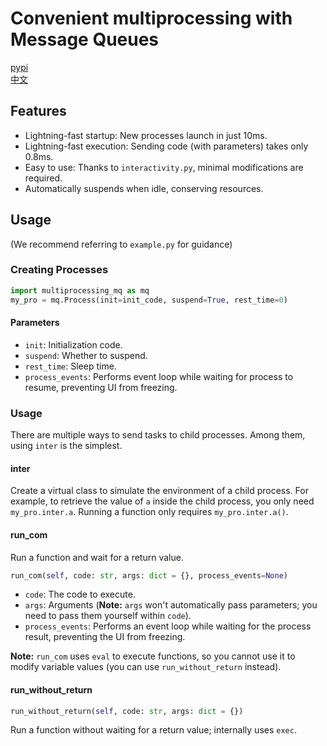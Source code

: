 # Convenient multiprocessing with Message Queues
[pypi](https://pypi.org/project/multiprocessing-mq/) \
[中文](./README-cn.md)
## Features
- Lightning-fast startup: New processes launch in just 10ms.
- Lightning-fast execution: Sending code (with parameters) takes only 0.8ms.
- Easy to use: Thanks to `interactivity.py`, minimal modifications are required.
- Automatically suspends when idle, conserving resources.

## Usage
(We recommend referring to `example.py` for guidance)
### Creating Processes
```python
import multiprocessing_mq as mq
my_pro = mq.Process(init=init_code, suspend=True, rest_time=0)
```
#### Parameters
- `init`: Initialization code.
- `suspend`: Whether to suspend.
- `rest_time`: Sleep time.
- `process_events`: Performs event loop while waiting for process to resume, preventing UI from freezing.

### Usage
There are multiple ways to send tasks to child processes. Among them, using `inter` is the simplest.
#### inter
Create a virtual class to simulate the environment of a child process. For example, to retrieve the value of `a` inside the child process, you only need `my_pro.inter.a`. Running a function only requires `my_pro.inter.a()`.
#### run_com
Run a function and wait for a return value.
```python
run_com(self, code: str, args: dict = {}, process_events=None)
```
- `code`: The code to execute.
- `args`: Arguments (**Note:** `args` won't automatically pass parameters; you need to pass them yourself within `code`).
- `process_events`: Performs an event loop while waiting for the process result, preventing the UI from freezing.

**Note:** `run_com` uses `eval` to execute functions, so you cannot use it to modify variable values (you can use `run_without_return` instead).
#### run_without_return
```python
run_without_return(self, code: str, args: dict = {})
```
Run a function without waiting for a return value; internally uses `exec`.